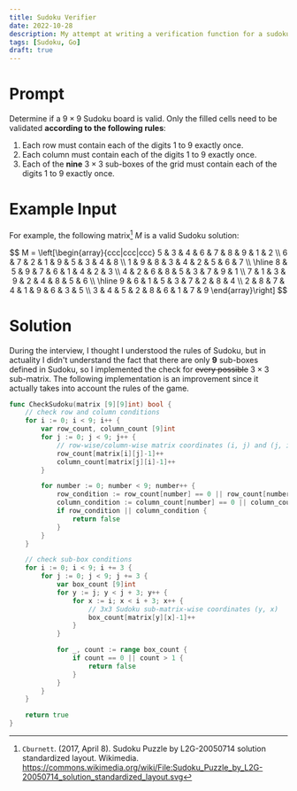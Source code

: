 ```yaml
---
title: Sudoku Verifier
date: 2022-10-28
description: My attempt at writing a verification function for a sudoku matrix
tags: [Sudoku, Go]
draft: true
---
```

# Prompt
Determine if a $9 \times 9$ Sudoku board is valid. Only the filled cells need to be validated **according to the following rules**:

1. Each row must contain each of the digits 1 to 9 exactly once.
1. Each column must contain each of the digits 1 to 9 exactly once.
1. Each of the **nine** $3 \times 3$ sub-boxes of the grid must contain each of the digits 1 to 9 exactly once.

# Example Input
For example, the following matrix[^1] $M$ is a valid Sudoku solution:

$$
M = \left[\begin{array}{ccc|ccc|ccc}
	5 & 3 & 4 & 6 & 7 & 8 & 9 & 1 & 2 \\
	6 & 7 & 2 & 1 & 9 & 5 & 3 & 4 & 8 \\
	1 & 9 & 8 & 3 & 4 & 2 & 5 & 6 & 7 \\
	\hline
	8 & 5 & 9 & 7 & 6 & 1 & 4 & 2 & 3 \\
	4 & 2 & 6 & 8 & 5 & 3 & 7 & 9 & 1 \\
	7 & 1 & 3 & 9 & 2 & 4 & 8 & 5 & 6 \\
	\hline
	9 & 6 & 1 & 5 & 3 & 7 & 2 & 8 & 4 \\
	2 & 8 & 7 & 4 & 1 & 9 & 6 & 3 & 5 \\
	3 & 4 & 5 & 2 & 8 & 6 & 1 & 7 & 9
\end{array}\right]
$$

# Solution
During the interview, I thought I understood the rules of Sudoku, but in actuality I didn't understand the fact that there are only **9** sub-boxes defined in Sudoku, so I implemented the check for ~~every possible~~ $3 \times 3$ sub-matrix. The following implementation is an improvement since it actually takes into account the rules of the game.

```go
func CheckSudoku(matrix [9][9]int) bool {
	// check row and column conditions
	for i := 0; i < 9; i++ {
		var row_count, column_count [9]int
		for j := 0; j < 9; j++ {
			// row-wise/column-wise matrix coordinates (i, j) and (j, i)
			row_count[matrix[i][j]-1]++
			column_count[matrix[j][i]-1]++
		}

		for number := 0; number < 9; number++ {
			row_condition := row_count[number] == 0 || row_count[number] > 1
			column_condition := column_count[number] == 0 || column_count[number] > 1
			if row_condition || column_condition {
				return false
			}
		}
	}

	// check sub-box conditions
	for i := 0; i < 9; i += 3 {
		for j := 0; j < 9; j += 3 {
			var box_count [9]int
			for y := j; y < j + 3; y++ {
				for x := i; x < i + 3; x++ {
					// 3x3 Sudoku sub-matrix-wise coordinates (y, x)
					box_count[matrix[y][x]-1]++
				}
			}

			for _, count := range box_count {
				if count == 0 || count > 1 {
					return false
				}
			}
		}
	}

	return true
}
```


[^1]: `Cburnett`. (2017, April 8). Sudoku Puzzle by L2G-20050714 solution standardized layout. Wikimedia. <https://commons.wikimedia.org/wiki/File:Sudoku_Puzzle_by_L2G-20050714_solution_standardized_layout.svg>
